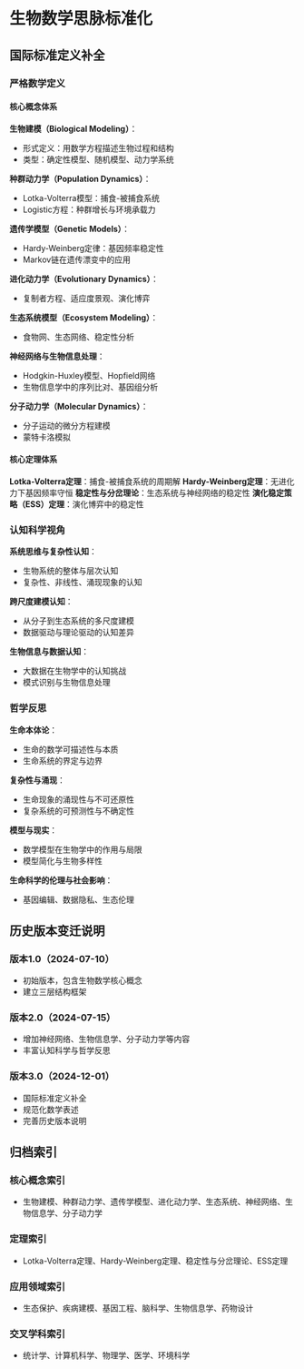 # 生物数学思脉标准化

## 国际标准定义补全

### 严格数学定义

#### 核心概念体系

**生物建模（Biological Modeling）**：

- 形式定义：用数学方程描述生物过程和结构
- 类型：确定性模型、随机模型、动力学系统

**种群动力学（Population Dynamics）**：

- Lotka-Volterra模型：捕食-被捕食系统
- Logistic方程：种群增长与环境承载力

**遗传学模型（Genetic Models）**：

- Hardy-Weinberg定律：基因频率稳定性
- Markov链在遗传漂变中的应用

**进化动力学（Evolutionary Dynamics）**：

- 复制者方程、适应度景观、演化博弈

**生态系统模型（Ecosystem Modeling）**：

- 食物网、生态网络、稳定性分析

**神经网络与生物信息处理**：

- Hodgkin-Huxley模型、Hopfield网络
- 生物信息学中的序列比对、基因组分析

**分子动力学（Molecular Dynamics）**：

- 分子运动的微分方程建模
- 蒙特卡洛模拟

#### 核心定理体系

**Lotka-Volterra定理**：捕食-被捕食系统的周期解
**Hardy-Weinberg定理**：无进化力下基因频率守恒
**稳定性与分岔理论**：生态系统与神经网络的稳定性
**演化稳定策略（ESS）定理**：演化博弈中的稳定性

### 认知科学视角

**系统思维与复杂性认知**：

- 生物系统的整体与层次认知
- 复杂性、非线性、涌现现象的认知

**跨尺度建模认知**：

- 从分子到生态系统的多尺度建模
- 数据驱动与理论驱动的认知差异

**生物信息与数据认知**：

- 大数据在生物学中的认知挑战
- 模式识别与生物信息处理

### 哲学反思

**生命本体论**：

- 生命的数学可描述性与本质
- 生命系统的界定与边界

**复杂性与涌现**：

- 生命现象的涌现性与不可还原性
- 复杂系统的可预测性与不确定性

**模型与现实**：

- 数学模型在生物学中的作用与局限
- 模型简化与生物多样性

**生命科学的伦理与社会影响**：

- 基因编辑、数据隐私、生态伦理

## 历史版本变迁说明

### 版本1.0（2024-07-10）

- 初始版本，包含生物数学核心概念
- 建立三层结构框架

### 版本2.0（2024-07-15）

- 增加神经网络、生物信息学、分子动力学等内容
- 丰富认知科学与哲学反思

### 版本3.0（2024-12-01）

- 国际标准定义补全
- 规范化数学表述
- 完善历史版本说明

## 归档索引

### 核心概念索引

- 生物建模、种群动力学、遗传学模型、进化动力学、生态系统、神经网络、生物信息学、分子动力学

### 定理索引

- Lotka-Volterra定理、Hardy-Weinberg定理、稳定性与分岔理论、ESS定理

### 应用领域索引

- 生态保护、疾病建模、基因工程、脑科学、生物信息学、药物设计

### 交叉学科索引

- 统计学、计算机科学、物理学、医学、环境科学

